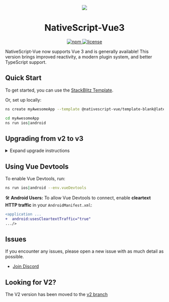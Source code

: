 <p align="center">
  <img src="https://github.com/user-attachments/assets/2bbcb9c7-57ad-4649-9891-d1b901ac268f">
</p>

<h1 align="center">NativeScript-Vue3</h1>

<p align="center">
    <a href="https://www.npmjs.com/package/nativescript-vue">
       <img src="https://img.shields.io/npm/v/nativescript-vue/latest.svg" alt="npm"/>
    </a>
    <a href="https://github.com/nativescript-vue/nativescript-vue/blob/master/LICENSE">
       <img src="https://img.shields.io/github/license/nativescript-vue/nativescript-vue.svg" alt="license"/>
    </a>
</p>

NativeScript-Vue now supports Vue 3 and is generally available! This version brings improved reactivity, a modern plugin system, and better TypeScript support.

## Quick Start

To get started, you can use the [StackBlitz Template](https://stackblitz.com/fork/github/nativescript-vue/nativescript-vue/tree/main/packages/stackblitz-template?file=src%2Fcomponents%2FHome.vue&title=NativeScript%20Starter%20Vue3%20Beta).

Or, set up locally:

```sh
ns create myAwesomeApp --template @nativescript-vue/template-blank@latest

cd myAwesomeApp
ns run ios|android
```

## Upgrading from v2 to v3

<details>

<summary>Expand upgrade instructions</summary>

### Application Initialization Changes

In Vue 2, the app was initialized like this:

```ts
import Vue from 'nativescript-vue';
import Home from './components/Home.vue';

new Vue({
  render: (h) => h('frame', [h(Home)]),
}).$start();
```

In Vue 3, you now use `createApp`:

```ts
import { createApp } from 'nativescript-vue';
import Home from './components/Home.vue';

const app = createApp(Home);
app.start();
```

✅ **Key Changes:**

- Use `createApp(Home)` instead of `new Vue()`.
- The root `<Frame>` component should now be inside `Home.vue` (depending on your frame/navigation setup), not in the `createApp` function.

[Example Implementation](https://github.com/nativescript-vue/nativescript-vue/blob/main/packages/template-blank/src/components/Home.vue#L33)

### Navigation Changes in Vue 3

Navigation functions like `$navigateTo`, `$navigateBack`, and `$showModal` must now be **imported** instead of being accessed from `this`.

```html
<script lang="ts" setup>
  import { $navigateTo, $navigateBack, $showModal } from 'nativescript-vue';
  import MyComponent from './components/MyComponent.vue';

  function navigate() {
    $navigateTo(MyComponent, {
      /* options */
    });
  }

  function goBack() {
    $navigateBack();
  }

  function openModal() {
    $showModal(MyComponent, {
      /* options */
    });
  }
</script>
```

> ✅ **Why the change?**
>
> Vue 3 now uses **composition API** and removes `$navigateTo` from the component instance.

> **Note** Vue3 also supports the options API, where these methods are still available on `this`, however we recommend using the composition API.

### Plugin Registration

Plugins are now registered using `registerElement` instead of modifying the Vue instance.

#### **Before (Vue 2)**

```ts
import Vue from 'nativescript-vue';

Vue.registerElement(
  'Gradient',
  () => require('nativescript-gradient').Gradient,
);
```

#### **Now (Vue 3)**

```ts
import { createApp, registerElement } from 'nativescript-vue';
import Home from './components/Home.vue';

registerElement('Gradient', () => require('nativescript-gradient').Gradient);

// or using import statements
import { Gradient } from 'nativescript-gradient';
registerElement('Gradient', () => Gradient);

const app = createApp(Home);
app.start();
```

> ✅ **Note** Some plugins export a Vue3 compatible plugin, that can be used with `.use()`, like `@nativescript-community/ui-collectionview/vue3`. Consult the plugin documentation and if it doesn't specify this, use `registerElement` normally.

```ts
import { createApp } from 'nativescript-vue';
import Home from './components/Home.vue';
import CollectionView from '@nativescript-community/ui-collectionview/vue3';

const app = createApp(Home);
app.use(CollectionView);
app.start();
```

### ListView Changes

1. Instead of `for="item in listOfItems"`, use `:items="items"`
1. Instead of `if="condition"` us `:itemTemplateSelector="function"`
1. Use `#default="{ item, index }"` inside `<template>`

**Before (Vue 2)**

```html
<ListView for="item in listOfItems">
  <v-template>
    <label :text="item.text" />
  </v-template>

  <v-template if="item.odd">
    <label :text="item.text" class="bg-red-500" />
  </v-template>
</ListView>
```

**Now (Vue 3)**

```html
<script lang="ts" setup>
  const items = ref([
    /* ... items... */
  ]);

  function itemTemplateSelector(item, index) {
    return index % 2 === 0 ? 'default' : 'odd';
  }
</script>

<template>
  <ListView :items="items" :itemTemplateSelector="itemTemplateSelector">
    <template #default="{ item, index }">
      <label :text="item.text" />
    </template>

    <template #odd="{ item, index }">
      <label :text="item.text" class="bg-red-500" />
    </template>
  </ListView>
</template>
```

🚀 **Bonus:** You can now strongly type `item` using TypeScript!

```html
<template
  #default="{ item, index }: { item: MyType, index: number }"
></template>
```

Or, using the `ListItem` helper type:

```html
<template #default="{ item, index }: ListItem<MyType>"></template>
```

</details>

## Using Vue Devtools

To enable Vue Devtools, run:

```sh
ns run ios|android --env.vueDevtools
```

🛠️ **Android Users:**
To allow Vue Devtools to connect, enable **cleartext HTTP traffic** in your `AndroidManifest.xml`:

```diff
<application ...
+  android:usesCleartextTraffic="true"
.../>
```

## Issues

If you encounter any issues, please open a new issue with as much detail as possible.

- [Join Discord](https://nativescript.org/discord)

## Looking for V2?

The V2 version has been moved to the [v2 branch](https://github.com/nativescript-vue/nativescript-vue/tree/v2)
